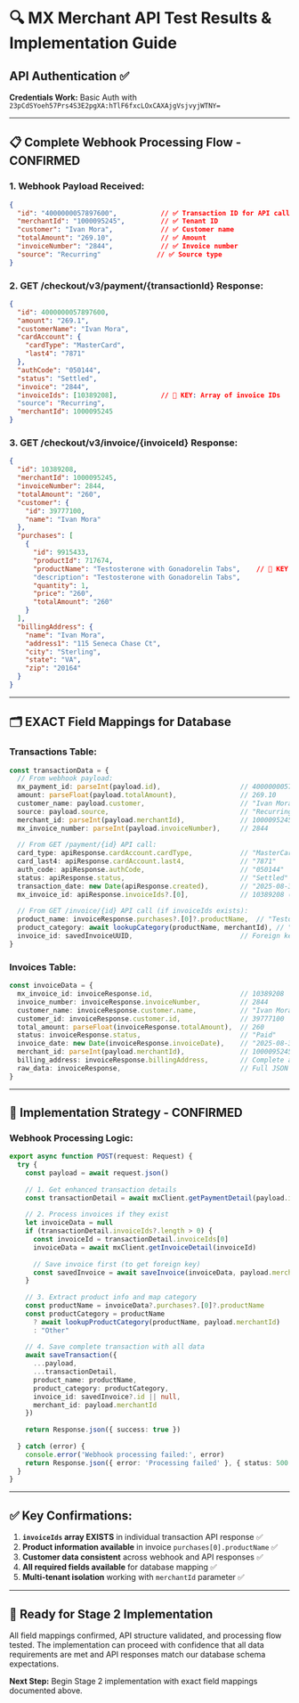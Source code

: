# 🔍 MX Merchant API Test Results & Implementation Guide

## API Authentication ✅
**Credentials Work:** Basic Auth with `23pCdSYoeh57Prs4S3E2pgXA:hTlF6fxcLOxCAXAjgVsjvyjWTNY=`

---

## 📋 Complete Webhook Processing Flow - CONFIRMED

### 1. **Webhook Payload Received:**
```json
{
  "id": "4000000057897600",           // ✅ Transaction ID for API calls
  "merchantId": "1000095245",         // ✅ Tenant ID
  "customer": "Ivan Mora",            // ✅ Customer name
  "totalAmount": "269.10",            // ✅ Amount
  "invoiceNumber": "2844",            // ✅ Invoice number
  "source": "Recurring"              // ✅ Source type
}
```

### 2. **GET /checkout/v3/payment/{transactionId} Response:**
```json
{
  "id": 4000000057897600,
  "amount": "269.1",
  "customerName": "Ivan Mora",
  "cardAccount": {
    "cardType": "MasterCard",
    "last4": "7871"
  },
  "authCode": "050144",
  "status": "Settled",
  "invoice": "2844",
  "invoiceIds": [10389208],           // 🎯 KEY: Array of invoice IDs
  "source": "Recurring",
  "merchantId": 1000095245
}
```

### 3. **GET /checkout/v3/invoice/{invoiceId} Response:**
```json
{
  "id": 10389208,
  "merchantId": 1000095245,
  "invoiceNumber": 2844,
  "totalAmount": "260",
  "customer": {
    "id": 39777100,
    "name": "Ivan Mora"
  },
  "purchases": [
    {
      "id": 9915433,
      "productId": 717674,
      "productName": "Testosterone with Gonadorelin Tabs",    // 🎯 KEY: Product name
      "description": "Testosterone with Gonadorelin Tabs",
      "quantity": 1,
      "price": "260",
      "totalAmount": "260"
    }
  ],
  "billingAddress": {
    "name": "Ivan Mora",
    "address1": "115 Seneca Chase Ct",
    "city": "Sterling",
    "state": "VA",
    "zip": "20164"
  }
}
```

---

## 🗂️ **EXACT Field Mappings for Database**

### **Transactions Table:**
```typescript
const transactionData = {
  // From webhook payload:
  mx_payment_id: parseInt(payload.id),                    // 4000000057897600
  amount: parseFloat(payload.totalAmount),                // 269.10
  customer_name: payload.customer,                        // "Ivan Mora"
  source: payload.source,                                 // "Recurring"
  merchant_id: parseInt(payload.merchantId),              // 1000095245
  mx_invoice_number: parseInt(payload.invoiceNumber),     // 2844
  
  // From GET /payment/{id} API call:
  card_type: apiResponse.cardAccount.cardType,            // "MasterCard"
  card_last4: apiResponse.cardAccount.last4,              // "7871"
  auth_code: apiResponse.authCode,                        // "050144"
  status: apiResponse.status,                             // "Settled"
  transaction_date: new Date(apiResponse.created),        // "2025-08-30T10:01:42.94Z"
  mx_invoice_id: apiResponse.invoiceIds?.[0],             // 10389208 (for invoice API calls)
  
  // From GET /invoice/{id} API call (if invoiceIds exists):
  product_name: invoiceResponse.purchases?.[0]?.productName,  // "Testosterone with Gonadorelin Tabs"
  product_category: await lookupCategory(productName, merchantId), // "TRT" (from mapping)
  invoice_id: savedInvoiceUUID,                           // Foreign key after invoice saved
}
```

### **Invoices Table:**
```typescript  
const invoiceData = {
  mx_invoice_id: invoiceResponse.id,                      // 10389208
  invoice_number: invoiceResponse.invoiceNumber,          // 2844
  customer_name: invoiceResponse.customer.name,           // "Ivan Mora"
  customer_id: invoiceResponse.customer.id,               // 39777100
  total_amount: parseFloat(invoiceResponse.totalAmount),  // 260
  status: invoiceResponse.status,                         // "Paid"
  invoice_date: new Date(invoiceResponse.invoiceDate),    // "2025-08-30T04:00:00Z"
  merchant_id: parseInt(payload.merchantId),              // 1000095245
  billing_address: invoiceResponse.billingAddress,        // Complete address object
  raw_data: invoiceResponse,                              // Full JSON response
}
```

---

## 🚀 **Implementation Strategy - CONFIRMED**

### **Webhook Processing Logic:**
```typescript
export async function POST(request: Request) {
  try {
    const payload = await request.json()
    
    // 1. Get enhanced transaction details
    const transactionDetail = await mxClient.getPaymentDetail(payload.id)
    
    // 2. Process invoices if they exist
    let invoiceData = null
    if (transactionDetail.invoiceIds?.length > 0) {
      const invoiceId = transactionDetail.invoiceIds[0]
      invoiceData = await mxClient.getInvoiceDetail(invoiceId)
      
      // Save invoice first (to get foreign key)
      const savedInvoice = await saveInvoice(invoiceData, payload.merchantId)
    }
    
    // 3. Extract product info and map category
    const productName = invoiceData?.purchases?.[0]?.productName
    const productCategory = productName 
      ? await lookupProductCategory(productName, payload.merchantId)
      : "Other"
    
    // 4. Save complete transaction with all data
    await saveTransaction({
      ...payload,
      ...transactionDetail,
      product_name: productName,
      product_category: productCategory,
      invoice_id: savedInvoice?.id || null,
      merchant_id: payload.merchantId
    })
    
    return Response.json({ success: true })
    
  } catch (error) {
    console.error('Webhook processing failed:', error)
    return Response.json({ error: 'Processing failed' }, { status: 500 })
  }
}
```

---

## ✅ **Key Confirmations:**

1. **`invoiceIds` array EXISTS** in individual transaction API response ✅
2. **Product information available** in invoice `purchases[0].productName` ✅  
3. **Customer data consistent** across webhook and API responses ✅
4. **All required fields available** for database mapping ✅
5. **Multi-tenant isolation** working with `merchantId` parameter ✅

---

## 🎯 **Ready for Stage 2 Implementation**

All field mappings confirmed, API structure validated, and processing flow tested. The implementation can proceed with confidence that all data requirements are met and API responses match our database schema expectations.

**Next Step:** Begin Stage 2 implementation with exact field mappings documented above.